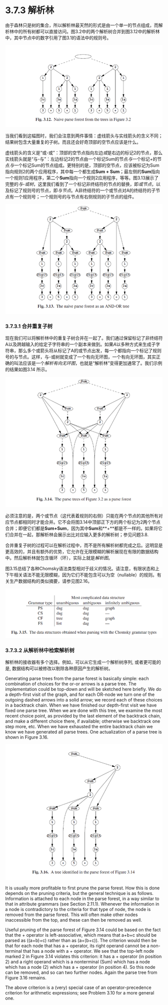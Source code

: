 # 3.7.3 解析林

由于森林只是树的集合，所以解析林最天然的形式是由一个单一的节点组成，而解析林中的所有树都可以直接访问。图3.2中的两个解析树合并到图3.12中的解析林中，其中节点中的数字引用了图3.1的语法中的规则号。

![图1](../../img/3.7.3_1-Fig.3.12.png)

当我们看到这幅图时，我们会注意到两件事情：虚线箭头与实线箭头的含义不同；结果树包含大量重复的子树。而且还会好奇顶部的空节点应该是什么。

虚线箭头的含义是“或-或”：顶部的空节点指向左边*或*是右边的标记2的节点，那么实线箭头就是“与-与”：左边标记2的节点由一个标记Sum的节点*与*一个标记+的节点*与*一个标记Sum的节点组成。更特别的是，顶部的空节点，应该被标记为Sum指向规则2的两个应用程序，其中每一个都生成**Sum + Sum**；最左侧的**Sum**指向一个规则1应用程序，第二个**Sum**指向一个规则2应用程序，等等。图3.13展示了完整的*与-或树*，这里我们看到了一个标记非终结符的节点的替换，即*或节点*，以及标记了规则号的节点，即*与节点*。A非终结符的一个或节点对A的终结符的子节点有一个规则号；一个规则号的与节点有右侧规则的子节点的组件。

![图2](../../img/3.7.3_2-Fig.3.13.png)

### 3.7.3.1 合并重复子树

现在我们可以将解析林中的重复子树合并在一起了。我们通过保留标记了非终结符A以及跨越输入的给定子字符串的一个副本来做到。如果*A*以多种方式来生成子字符串，那么多个或箭头将从标记了A的或节点出发，每一个都指向一个标记了规则号的与节点。这样，与-或树就变成了一个有向无环图，一个有向无环图，其实正确的叫法应该是一个*解析有向无环图*，也就是“解析林”变得更加通常了。我们示例的结果如图3.14 所示。

![图3](../../img/3.7.3_3-Fig.3.14.png)

必须注意的是，两个或节点（这代表着规则的右侧）只能在两个节点的其他所有对应节点都相同时才能合并。它不会将图3.14中顶部正下方的两个标记为2两个节点合并；即便它们都是**Sum+Sum**，因为其中**Sum**和**+**都是不一样的。如果将它们合并在一起，那解析林会展示出比对应输入更多的解析树；参见问题3.8.

合并重复子树的过程可以在解析过程中，而不是所有解析树都完成之后。这明显是更高效的，并且有额外的优势，它允许在无限模糊的解析展现在有限的数据结构中。然后解析林就包含循环（环），实际上就是*解析图*。

图3.15总结了各种Chomsky语法类型相对于歧义的情况。请注意，有限状态和上下午相关语法不能无限模糊，因为它们不能包含可以为空（nullable）的规则。有关生产数据结构的类似摘要，请参见图2.16。

![图4](../../img/3.7.3_4-Fig.3.15.png)

### 3.7.3.2 从解析林中检索解析树

解析林的接收器有多个选择。例如，可以从它生成一个解析树序列, 或者更可能的是, 数据结构可以被修改以剔除各种原因产生的解析树。

Generating parse trees from the parse forest is basically simple: each combination of choices for the or-or arrows is a parse tree. The implementation could be top-down and will be sketched here briefly. We do a depth-first visit of the graph, and for each OR-node we turn one of the outgoing dashed arrows into a solid arrow; we record each of these choices in a backtrack chain. When we have finished our depth-first visit we have fixed one parse tree. When we are done with this tree, we examine the most recent choice point, as provided by the last element of the backtrack chain, and make a different choice there, if available; otherwise we backtrack one step more, etc. When we have exhausted the entire backtrack chain we know we have generated all parse trees. One actualization of a parse tree is shown in Figure 3.16.

![图5](../../img/3.7.3_5-Fig.3.16.png)

It is usually more profitable to first prune the parse forest. How this is done depends on the pruning criteria, but the general technique is as follows. Information is attached to each node in the parse forest, in a way similar to that in attribute grammars (see Section 2.11.1). Whenever the information in a node is contradictory to the criteria for that type of node, the node is removed from the parse forest. This will often make other nodes inaccessible from the top, and these can then be removed as well.

Useful pruning of the parse forest of Figure 3.14 could be based on the fact that the + operator is left-associative, which means that a+b+c should be parsed as ((a+b)+c) rather than as (a+(b+c)). The criterion would then be that for each node that has a + operator, its right operand cannot be a non-terminal that has a node with a + operator. We see that the top-left node marked 2 in Figure 3.14 violates this criterion: it has a + operator (in position 2) and a right operand which is a nonterminal (Sum) which has a node which has a node (2) which has a + operator (in position 4). So this node can be removed, and so can two further nodes. Again the parse tree from Figure 3.16 remains.

The above criterion is a (very) special case of an operator-precedence criterion for arithmetic expressions; see Problem 3.10 for a more general one.